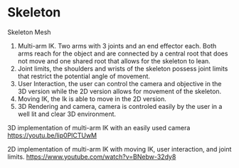# Skeleton
Skeleton Mesh

1. Multi-arm IK. Two arms with 3 joints and an end effector each.  Both arms reach for the object and are connected by a central root that does not move and one shared root that allows for the skeleton to lean.
2. Joint limits, the shoulders and wrists of the skeleton possess joint limits that restrict the potential angle of movement.
3. User Interaction, the user can control the camera and objective in the 3D version while the 2D version allows for movement of the skeleton.
4. Moving IK, the Ik is able to move in the 2D version.
5. 3D Rendering and camera, camera is controled easily by the user in a well lit and clear 3D environment.

3D implementation of multi-arm IK with an easily used camera
https://youtu.be/lip0PlCTUwM

2D implementation of multi-arm IK with moving IK, user interaction, and joint limits.
https://www.youtube.com/watch?v=BNebw-32dy8

